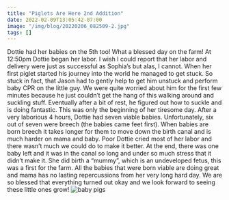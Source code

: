 ```yaml
---
title: "Piglets Are Here 2nd Addition"
date: 2022-02-09T13:05:42-07:00
image: "/img/blog/20220206_082509-2.jpg"
tags: []
---
```


Dottie had her babies on the 5th too! What a blessed day on the farm! At 12:50pm Dottie began her labor. I wish I could report that her labor and delivery were just as successful as Sophia’s but alas, I cannot. When her first piglet started his journey into the world he managed to get stuck. So stuck in fact, that Jason had to gently help to get him unstuck and perform baby CPR on the little guy. We were quite worried about him for the first few minutes because he just couldn’t get the hang of this walking around and suckling stuff. Eventually after a bit of rest, he figured out how to suckle and is doing fantastic. This was only the beginning of her tiresome day. After a very laborious 4 hours, Dottie had seven viable babies. Unfortunately, six out of seven were breech (the babies came feet first). When babies are born breech it takes longer for them to move down the birth canal and is much harder on mama and baby. Poor Dottie cried most of her labor and there wasn’t much we could do to make it better. At the end, there was one baby left and it was in the canal so long and under so much stress that it didn’t make it. She did birth a “mummy”, which is an undeveloped fetus, this was a first for the farm. All the babies that were born viable are doing great and mama has no lasting repercussions from her very long hard day. We are so blessed that everything turned out okay and we look forward to seeing these little ones grow!
![baby pigs](/img/blog/20220206_082509-2.jpg)